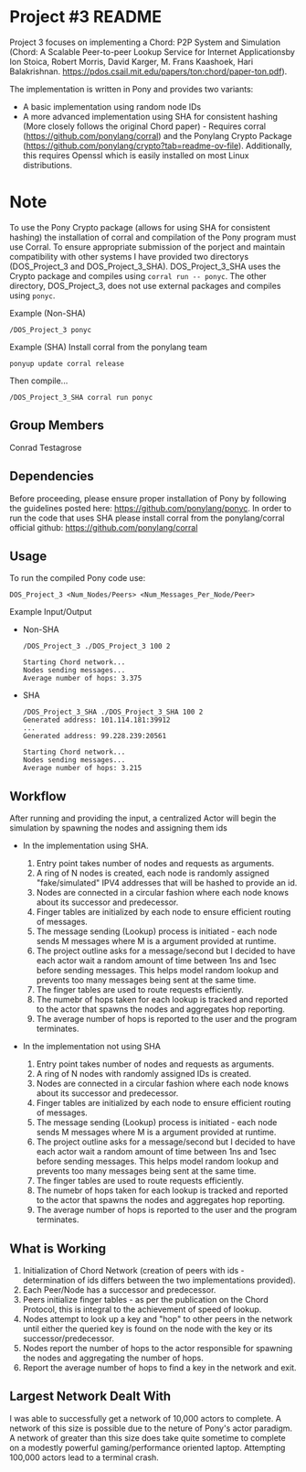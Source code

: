 # Project #3 README
Project 3 focuses on implementing a Chord: P2P System and Simulation (Chord: A Scalable Peer-to-peer Lookup Service for Internet Applicationsby Ion Stoica,  Robert  Morris,  David  Karger,  M.  Frans  Kaashoek,  Hari  Balakrishnan. https://pdos.csail.mit.edu/papers/ton:chord/paper-ton.pdf).

The implementation is written in Pony and provides two variants:

- A basic implementation using random node IDs
- A more advanced implementation using SHA for consistent hashing (More closely follows the original Chord paper) - Requires corral (https://github.com/ponylang/corral) and the Ponylang Crypto Package (https://github.com/ponylang/crypto?tab=readme-ov-file). Additionally, this requires Openssl which is easily installed on most Linux distributions. 

# Note
To use the Pony Crypto package (allows for using SHA for consistent hashing) the installation of corral and compilation of the Pony program must use Corral. To ensure appropriate submission of the porject and maintain compatibility with other systems I have provided two directorys (DOS_Project_3 and DOS_Project_3_SHA).
DOS_Project_3_SHA uses the Crypto package and compiles using ``` corral run -- ponyc ```. The other directory, DOS_Project_3, does not use external packages and compiles using ```ponyc```. 

Example (Non-SHA)
```
/DOS_Project_3 ponyc
```

Example (SHA)
Install corral from the ponylang team
```
ponyup update corral release
```
Then compile...
```
/DOS_Project_3_SHA corral run ponyc 
```

## Group Members
Conrad Testagrose

## Dependencies
Before proceeding, please ensure proper installation of Pony by following the guidelines posted here: https://github.com/ponylang/ponyc. In order to run the code that uses SHA please install corral from the ponylang/corral official github: https://github.com/ponylang/corral 


## Usage
To run the compiled Pony code use:
```
DOS_Project_3 <Num_Nodes/Peers> <Num_Messages_Per_Node/Peer>
```

Example Input/Output
- Non-SHA
  ```
  /DOS_Project_3 ./DOS_Project_3 100 2       
  
  Starting Chord network... 
  Nodes sending messages... 
  Average number of hops: 3.375

  ```

- SHA
  ```
  /DOS_Project_3_SHA ./DOS_Project_3_SHA 100 2
  Generated address: 101.114.181:39912
  ...
  Generated address: 99.228.239:20561

  Starting Chord network... 
  Nodes sending messages... 
  Average number of hops: 3.215

  ```

## Workflow
After running and providing the input, a centralized Actor will begin the simulation by spawning the nodes and assigning them ids
- In the implementation using SHA.
  1. Entry point takes number of nodes and requests as arguments.
  2. A ring of N nodes is created, each node is randomly assigned "fake/simulated" IPV4 addresses that will be hashed to provide an id.
  3. Nodes are connected in a circular fashion where each node knows about its successor and predecessor.
  4. Finger tables are initialized by each node to ensure efficient routing of messages.
  5. The message sending (Lookup) process is initiated - each node sends M messages where M is a argument provided at runtime.
  6. The project outline asks for a message/second but I decided to have each actor wait a random amount of time between 1ns and 1sec before sending messages. This helps model random lookup and prevents too many messages being sent at the same time. 
  7. The finger tables are used to route requests efficiently.
  8. The numebr of hops taken for each lookup is tracked and reported to the actor that spawns the nodes and aggregates hop reporting.
  9. The average number of hops is reported to the user and the program terminates.
    
- In the implementation not using SHA
  1. Entry point takes number of nodes and requests as arguments.
  2. A ring of N nodes with randomly assigned IDs is created.
  3. Nodes are connected in a circular fashion where each node knows about its successor and predecessor.
  4. Finger tables are initialized by each node to ensure efficient routing of messages.
  5. The message sending (Lookup) process is initiated - each node sends M messages where M is a argument provided at runtime.
  6. The project outline asks for a message/second but I decided to have each actor wait a random amount of time between 1ns and 1sec before sending messages. This helps model random lookup and prevents too many messages being sent at the same time. 
  7. The finger tables are used to route requests efficiently.
  8. The numebr of hops taken for each lookup is tracked and reported to the actor that spawns the nodes and aggregates hop reporting.
  9. The average number of hops is reported to the user and the program terminates. 


## What is Working
1. Initialization of Chord Network (creation of peers with ids - determination of ids differs between the two implementations provided).
2. Each Peer/Node has a successor and predecessor.
3. Peers initialize finger tables - as per the publication on the Chord Protocol, this is integral to the achievement of speed of lookup.
4. Nodes attempt to look up a key and "hop" to other peers in the network until either the queried key is found on the node with the key or its successor/predecessor.
5. Nodes report the number of hops to the actor responsible for spawning the nodes and aggregating the number of hops.
6. Report the average number of hops to find a key in the network and exit.

## Largest Network Dealt With
I was able to successfully get a network of 10,000 actors to complete. A network of this size is possible due to the neture of Pony's actor paradigm. A network of greater than this size does take quite sometime to complete on a modestly powerful gaming/performance oriented laptop. Attempting 100,000 actors lead to a terminal crash. 
